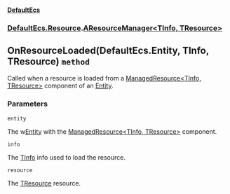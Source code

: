 #### [DefaultEcs](./DefaultEcs.md 'DefaultEcs')
### [DefaultEcs.Resource](./DefaultEcs.md#DefaultEcs-Resource 'DefaultEcs.Resource').[AResourceManager&lt;TInfo, TResource&gt;](./DefaultEcs-Resource-AResourceManager-TInfo-_TResource-.md 'DefaultEcs.Resource.AResourceManager&lt;TInfo, TResource&gt;')
## OnResourceLoaded(DefaultEcs.Entity, TInfo, TResource) `method`
Called when a resource is loaded from a [ManagedResource&lt;TInfo, TResource&gt;](./DefaultEcs-Resource-ManagedResource-TInfo-_TResource-.md 'DefaultEcs.Resource.ManagedResource&lt;TInfo, TResource&gt;') component of an [Entity](./DefaultEcs-Entity.md 'DefaultEcs.Entity').
### Parameters

<a name='DefaultEcs-Resource-AResourceManager-TInfo-_TResource--OnResourceLoaded(DefaultEcs-Entity-_TInfo-_TResource)-entity'></a>
`entity`

The w[Entity](./DefaultEcs-Entity.md 'DefaultEcs.Entity') with the [ManagedResource&lt;TInfo, TResource&gt;](./DefaultEcs-Resource-ManagedResource-TInfo-_TResource-.md 'DefaultEcs.Resource.ManagedResource&lt;TInfo, TResource&gt;') component.

<a name='DefaultEcs-Resource-AResourceManager-TInfo-_TResource--OnResourceLoaded(DefaultEcs-Entity-_TInfo-_TResource)-info'></a>
`info`

The [TInfo](./DefaultEcs-Resource-AResourceManager-TInfo-_TResource-.md#DefaultEcs-Resource-AResourceManager-TInfo-_TResource--TInfo 'DefaultEcs.Resource.AResourceManager&lt;TInfo, TResource&gt;.TInfo') info used to load the resource.

<a name='DefaultEcs-Resource-AResourceManager-TInfo-_TResource--OnResourceLoaded(DefaultEcs-Entity-_TInfo-_TResource)-resource'></a>
`resource`

The [TResource](./DefaultEcs-Resource-AResourceManager-TInfo-_TResource-.md#DefaultEcs-Resource-AResourceManager-TInfo-_TResource--TResource 'DefaultEcs.Resource.AResourceManager&lt;TInfo, TResource&gt;.TResource') resource.
